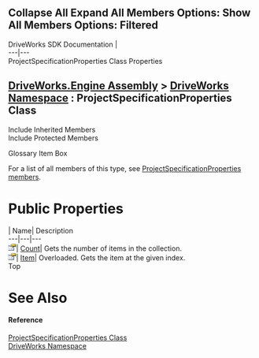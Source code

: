 Collapse All Expand All Members Options: Show All  Members Options: Filtered   
---  
DriveWorks SDK Documentation  |   
---|---  
ProjectSpecificationProperties Class Properties   
  
[DriveWorks.Engine Assembly](topic2156.md) > [DriveWorks Namespace](topic2159.md) : ProjectSpecificationProperties Class  
---  
  
Include Inherited Members    
Include Protected Members    


Glossary Item Box

For a list of all members of this type, see [ProjectSpecificationProperties members](topic4834.md).

# Public Properties

| Name| Description  
---|---|---  
![Public Property](dotnetimages/publicProperty.gif)| [Count](topic4842.md)| Gets the number of items in the collection.   
![Public Property](dotnetimages/publicProperty.gif)| [Item](topic4843.md)| Overloaded. Gets the item at the given index.   
Top

# See Also

#### Reference

[ProjectSpecificationProperties Class](topic4833.md)   
[DriveWorks Namespace](topic2159.md)


